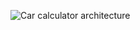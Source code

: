 
![Car calculator architecture](https://github.com/HexVexDev/Car_Calculator/assets/125330798/74bbb86d-8f65-4f62-a733-9b0ec69db27a)
